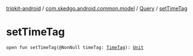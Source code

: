 [tripkit-android](../../index.md) / [com.skedgo.android.common.model](../index.md) / [Query](index.md) / [setTimeTag](./set-time-tag.md)

# setTimeTag

`open fun setTimeTag(@NonNull timeTag: `[`TimeTag`](../-time-tag/index.md)`): `[`Unit`](https://kotlinlang.org/api/latest/jvm/stdlib/kotlin/-unit/index.html)